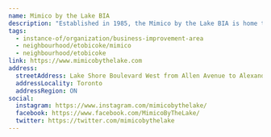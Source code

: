 ```yaml
---
name: Mimico by the Lake BIA
description: "Established in 1985, the Mimico by the Lake BIA is home to over 75 vibrant, unique, and Canadian owned businesses. Its mandate is to work with businesses to improve the area, attract residents to shop and to organize events that create and cultivate a community spirit. A stone's throw away from the downtown core, our little stretch of Lakeshore moves just a little bit slower."
tags:
  - instance-of/organization/business-improvement-area
  - neighbourhood/etobicoke/mimico
  - neighbourhood/etobicoke
link: https://www.mimicobythelake.com
address:
  streetAddress: Lake Shore Boulevard West from Allen Avenue to Alexander Street
  addressLocality: Toronto
  addressRegion: ON
social:
  instagram: https://www.instagram.com/mimicobythelake/
  facebook: https://www.facebook.com/MimicoByTheLake/
  twitter: https://twitter.com/mimicobythelake
---
```

